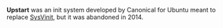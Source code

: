**Upstart** was an init system developed by Canonical for Ubuntu meant to replace [SysVinit](#sysvinit), but it was abandoned in 2014. 
